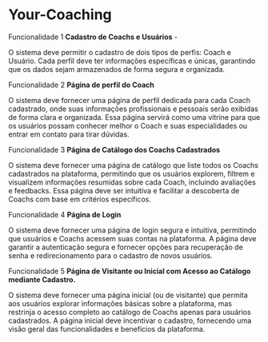# Your-Coaching
Funcionalidade 1
**Cadastro de Coachs e Usuários** -

O sistema deve permitir o cadastro de dois tipos de perfis: Coach e Usuário. Cada perfil deve ter informações específicas e únicas, garantindo que os dados sejam armazenados de forma segura e organizada.

Funcionalidade 2 
**Página de perfil do Coach**

O sistema deve fornecer uma página de perfil dedicada para cada Coach cadastrado, onde suas informações profissionais e pessoais serão exibidas de forma clara e organizada. Essa página servirá como uma vitrine para que os usuários possam conhecer melhor o Coach e suas especialidades ou entrar em contato para tirar dúvidas.

Funcionalidade 3
**Página de Catálogo dos Coachs Cadastrados**

O sistema deve fornecer uma página de catálogo que liste todos os Coachs cadastrados na plataforma, permitindo que os usuários explorem, filtrem e visualizem informações resumidas sobre cada Coach, incluindo avaliações e feedbacks. Essa página deve ser intuitiva e facilitar a descoberta de Coachs com base em critérios específicos.

Funcionalidade 4
**Página de Login**

O sistema deve fornecer uma página de login segura e intuitiva, permitindo que usuários e Coachs acessem suas contas na plataforma. A página deve garantir a autenticação segura e fornecer opções para recuperação de senha e redirecionamento para o cadastro de novos usuários.

Funcionalidade 5
**Página de Visitante ou Inicial com Acesso ao Catálogo mediante Cadastro.**

O sistema deve fornecer uma página inicial (ou de visitante) que permita aos usuários explorar informações básicas sobre a plataforma, mas restrinja o acesso completo ao catálogo de Coachs apenas para usuários cadastrados. A página inicial deve incentivar o cadastro, fornecendo uma visão geral das funcionalidades e benefícios da plataforma.
